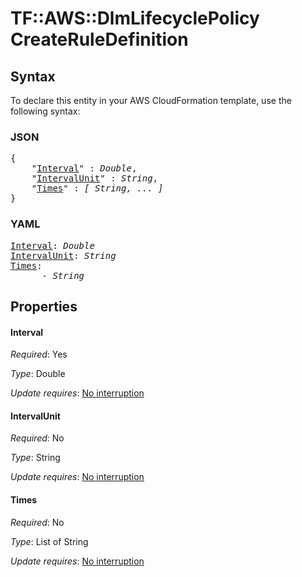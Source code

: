 # TF::AWS::DlmLifecyclePolicy CreateRuleDefinition

## Syntax

To declare this entity in your AWS CloudFormation template, use the following syntax:

### JSON

<pre>
{
    "<a href="#interval" title="Interval">Interval</a>" : <i>Double</i>,
    "<a href="#intervalunit" title="IntervalUnit">IntervalUnit</a>" : <i>String</i>,
    "<a href="#times" title="Times">Times</a>" : <i>[ String, ... ]</i>
}
</pre>

### YAML

<pre>
<a href="#interval" title="Interval">Interval</a>: <i>Double</i>
<a href="#intervalunit" title="IntervalUnit">IntervalUnit</a>: <i>String</i>
<a href="#times" title="Times">Times</a>: <i>
      - String</i>
</pre>

## Properties

#### Interval

_Required_: Yes

_Type_: Double

_Update requires_: [No interruption](https://docs.aws.amazon.com/AWSCloudFormation/latest/UserGuide/using-cfn-updating-stacks-update-behaviors.html#update-no-interrupt)

#### IntervalUnit

_Required_: No

_Type_: String

_Update requires_: [No interruption](https://docs.aws.amazon.com/AWSCloudFormation/latest/UserGuide/using-cfn-updating-stacks-update-behaviors.html#update-no-interrupt)

#### Times

_Required_: No

_Type_: List of String

_Update requires_: [No interruption](https://docs.aws.amazon.com/AWSCloudFormation/latest/UserGuide/using-cfn-updating-stacks-update-behaviors.html#update-no-interrupt)

